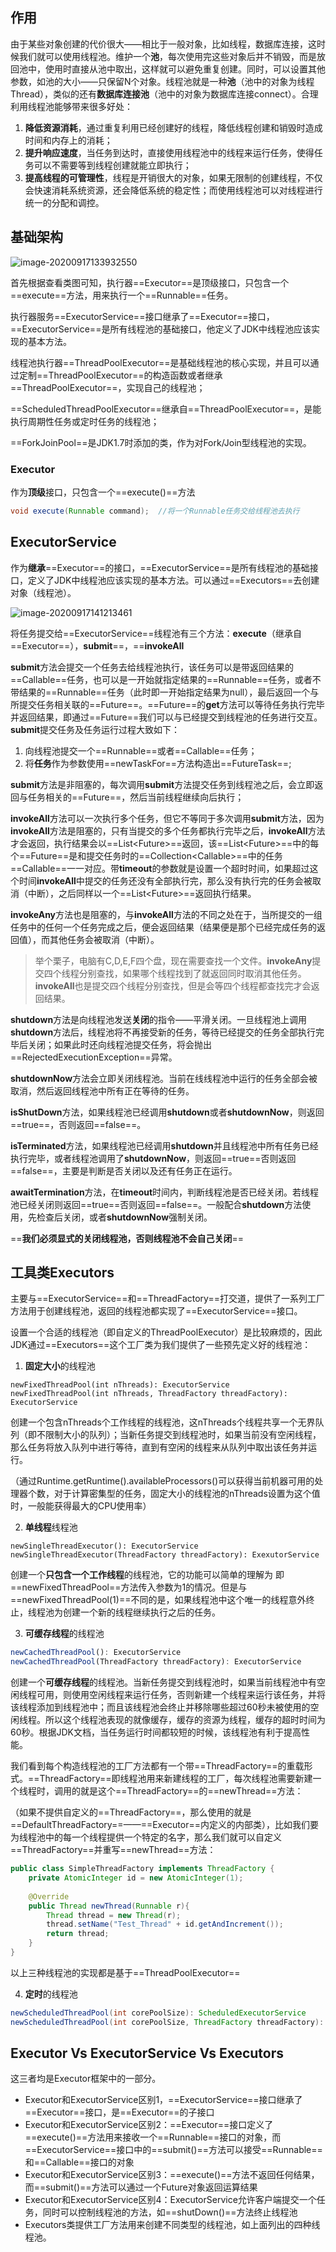 ## 作用

由于某些对象创建的代价很大——相比于一般对象，比如线程，数据库连接，这时候我们就可以使用线程池。维护一个**池**，每次使用完这些对象后并不销毁，而是放回池中，使用时直接从池中取出，这样就可以避免重复创建。同时，可以设置其他参数，如池的大小——只保留N个对象。线程池就是一种**池**（池中的对象为线程Thread），类似的还有**数据库连接池**（池中的对象为数据库连接connect）。合理利用线程池能够带来很多好处：

1. **降低资源消耗**，通过重复利用已经创建好的线程，降低线程创建和销毁时造成时间和内存上的消耗；
2. **提升响应速度**，当任务到达时，直接使用线程池中的线程来运行任务，使得任务可以不需要等到线程创建就能立即执行；
3. **提高线程的可管理性**，线程是开销很大的对象，如果无限制的创建线程，不仅会快速消耗系统资源，还会降低系统的稳定性；而使用线程池可以对线程进行统一的分配和调控。

## 基础架构

![image-20200917133932550](https://xie-cloud-oss.oss-cn-shanghai.aliyuncs.com/images/image-20200917133932550.png)

首先根据查看类图可知，执行器==Executor==是顶级接口，只包含一个==execute==方法，用来执行一个==Runnable==任务。

执行器服务==ExecutorService==接口继承了==Executor==接口，==ExecutorService==是所有线程池的基础接口，他定义了JDK中线程池应该实现的基本方法。

线程池执行器==ThreadPoolExecutor==是基础线程池的核心实现，并且可以通过定制==ThreadPoolExecutor==的构造函数或者继承==ThreadPoolExecutor==，实现自己的线程池；

==ScheduledThreadPoolExecutor==继承自==ThreadPoolExecutor==，是能执行周期性任务或定时任务的线程池；

==ForkJoinPool==是JDK1.7时添加的类，作为对Fork/Join型线程池的实现。

### Executor

作为**顶级**接口，只包含一个==execute()==方法

```java
void execute(Runnable command);  //将一个Runnable任务交给线程池去执行
```

## ExecutorService

作为**继承**==Executor==的接口，==ExecutorService==是所有线程池的基础接口，定义了JDK中线程池应该实现的基本方法。可以通过==Executors==去创建对象（线程池）。

![image-20200917141213461](https://xie-cloud-oss.oss-cn-shanghai.aliyuncs.com/images/image-20200917141213461.png)

将任务提交给==ExecutorService==线程池有三个方法：**execute**（继承自==Executor==），**submit**==，==**invokeAll**

**submit**方法会提交一个任务去给线程池执行，该任务可以是带返回结果的==Callable<V>==任务，也可以是一开始就指定结果的==Runnable==任务，或者不带结果的==Runnable==任务（此时即一开始指定结果为null），最后返回一个与所提交任务相关联的==Future<V>==。==Future<V>==的**get**方法可以等待任务执行完毕并返回结果，即通过==Future<V>==我们可以与已经提交到线程池的任务进行交互。**submit**提交任务及任务运行过程大致如下：

1. 向线程池提交一个==Runnable==或者==Callable<V>==任务；
2. 将**任务**作为参数使用==newTaskFor==方法构造出==FutureTask<V>==;

**submit**方法是非阻塞的，每次调用**submit**方法提交任务到线程池之后，会立即返回与任务相关的==Future<V>==，然后当前线程继续向后执行；

**invokeAll**方法可以一次执行多个任务，但它不等同于多次调用**submit**方法，因为**invokeAll**方法是阻塞的，只有当提交的多个任务都执行完毕之后，**invokeAll**方法才会返回，执行结果会以==List<Future<V>>==返回，该==List<Future<V>>==中的每个==Future<V>==是和提交任务时的==Collection<Callable<V>>==中的任务==Callable<V>==一一对应。带**timeout**的参数就是设置一个超时时间，如果超过这个时间**invokeAll**中提交的任务还没有全部执行完，那么没有执行完的任务会被取消（中断），之后同样以一个==List<Future<V>>==返回执行结果。

**invokeAny**方法也是阻塞的，与**invokeAll**方法的不同之处在于，当所提交的一组任务中的任何一个任务完成之后，便会返回结果（结果便是那个已经完成任务的返回值），而其他任务会被取消（中断）。

> 举个栗子，电脑有C,D,E,F四个盘，现在需要查找一个文件。**invokeAny**提交四个线程分别查找，如果哪个线程找到了就返回同时取消其他任务。**invokeAll**也是提交四个线程分别查找，但是会等四个线程都查找完才会返回结果。

**shutdown**方法是向线程池发送**关闭**的指令——平滑关闭。一旦线程池上调用**shutdown**方法后，线程池将不再接受新的任务，等待已经提交的任务全部执行完毕后关闭；如果此时还向线程池提交任务，将会抛出==RejectedExecutionException==异常。

**shutdownNow**方法会立即关闭线程池。当前在线线程池中运行的任务全部会被取消，然后返回线程池中所有正在等待的任务。

**isShutDown**方法，如果线程池已经调用**shutdown**或者**shutdownNow**，则返回==true==，否则返回==false==。

**isTerminated**方法，如果线程池已经调用**shutdown**并且线程池中所有任务已经执行完毕，或者线程池调用了**shutdownNow**，则返回==true==否则返回==false==，主要是判断是否关闭以及还有任务正在运行。

**awaitTermination**方法，在**timeout**时间内，判断线程池是否已经关闭。若线程池已经关闭则返回==true==否则返回==false==。一般配合**shutdown**方法使用，先检查后关闭，或者**shutdownNow**强制关闭。

==**我们必须显式的关闭线程池，否则线程池不会自己关闭**==

## 工具类Executors

主要与==ExecutorService==和==ThreadFactory==打交道，提供了一系列工厂方法用于创建线程池，返回的线程池都实现了==ExecutorService==接口。

设置一个合适的线程池（即自定义的ThreadPoolExecutor）是比较麻烦的，因此JDK通过==Executors==这个工厂类为我们提供了一些预先定义好的线程池：

1. **固定大小**的线程池

```
newFixedThreadPool(int nThreads): ExecutorService
newFixedThreadPool(int nThreads, ThreadFactory threadFactory): ExecutorService
```

创建一个包含nThreads个工作线程的线程池，这nThreads个线程共享一个无界队列（即不限制大小的队列）；当新任务提交到线程池时，如果当前没有空闲线程，那么任务将放入队列中进行等待，直到有空闲的线程来从队列中取出该任务并运行。

（通过Runtime.getRuntime().availableProcessors()可以获得当前机器可用的处理器个数，对于计算密集型的任务，固定大小的线程池的nThreads设置为这个值时，一般能获得最大的CPU使用率）

2. **单线程**线程池

```
newSingleThreadExecutor(): ExecutorService
newSingleThreadExecutor(ThreadFactory threadFactory): ExexutorService
```

创建一个**只包含一个工作线程**的线程池，它的功能可以简单的理解为 即==newFixedThreadPool==方法传入参数为1的情况。但是与==newFixedThreadPool(1)==不同的是，如果线程池中这个唯一的线程意外终止，线程池为创建一个新的线程继续执行之后的任务。

3. **可缓存线程**的线程池

```js
newCachedThreadPool(): ExecutorService
newCachedThreadPool(ThreadFactory threadFactory): ExecutorService
```

创建一个**可缓存线程**的线程池。当新任务提交到线程池时，如果当前线程池中有空闲线程可用，则使用空闲线程来运行任务，否则新建一个线程来运行该任务，并将该线程添加到线程池中；而且该线程池会终止并移除哪些超过60秒未被使用的空闲线程。所以这个线程池表现的就像缓存，缓存的资源为线程，缓存的超时时间为60秒。根据JDK文档，当任务运行时间都较短的时候，该线程池有利于提高性能。

我们看到每个构造线程池的工厂方法都有一个带==ThreadFactory==的重载形式。==ThreadFactory==即线程池用来新建线程的工厂，每次线程池需要新建一个线程时，调用的就是这个==ThreadFactory==的==newThread==方法：

（如果不提供自定义的==ThreadFactory==，那么使用的就是==DefaultThreadFactory==——==Executor==内定义的内部类），比如我们要为线程池中的每一个线程提供一个特定的名字，那么我们就可以自定义==ThreadFactory==并重写==newThread==方法：

```java
public class SimpleThreadFactory implements ThreadFactory {
    private AtomicInteger id = new AtomicInteger(1);
    
    @Override
    public Thread newThread(Runnable r){
        Thread thread = new Thread(r);
        thread.setName("Test_Thread" + id.getAndIncrement());
        return thread;
    }
}
```

以上三种线程池的实现都是基于==ThreadPoolExecutor==

4. **定时**的线程池

```java
newScheduledThreadPool(int corePoolSize): ScheduledExecutorService
newScheduledThreadPool(int corePoolSize, ThreadFactory threadFactory): ScheduledExecutorService
```

## Executor Vs ExecutorService Vs Executors

这三者均是Executor框架中的一部分。

* Executor和ExecutorService区别1，==ExecutorService==接口继承了==Executor==接口，是==Executor==的子接口
* Executor和ExecutorService区别2：==Executor==接口定义了==execute()==方法用来接收一个==Runnable==接口的对象，而==ExecutorService==接口中的==submit()==方法可以接受==Runnable==和==Callable==接口的对象
* Executor和ExecutorService区别3：==execute()==方法不返回任何结果，而==submit()==方法可以通过一个Future对象返回运算结果
* Executor和ExecutorService区别4：ExecutorService允许客户端提交一个任务，同时可以控制线程池的方法，如==shutDown()==方法终止线程池
* Executors类提供工厂方法用来创建不同类型的线程池，如上面列出的四种线程池。


